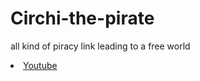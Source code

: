 # Circhi-the-pirate
all kind of piracy link leading to a free world 

<li> <a href='https://www.youtube.com/'>Youtube</a> </li>
